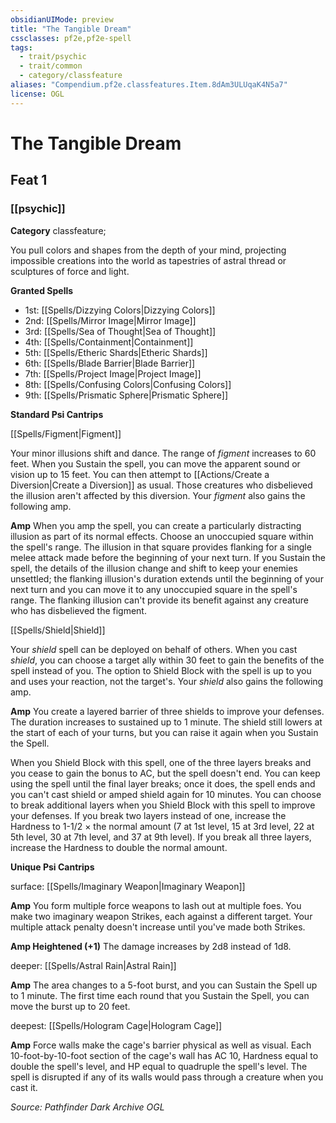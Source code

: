```yaml
---
obsidianUIMode: preview
title: "The Tangible Dream"
cssclasses: pf2e,pf2e-spell
tags:
  - trait/psychic
  - trait/common
  - category/classfeature
aliases: "Compendium.pf2e.classfeatures.Item.8dAm3ULUqaK4N5a7"
license: OGL
---
```

# The Tangible Dream
## Feat 1
### [[psychic]]

**Category** classfeature; 




You pull colors and shapes from the depth of your mind, projecting impossible creations into the world as tapestries of astral thread or sculptures of force and light.

**Granted Spells**

*   1st: [[Spells/Dizzying Colors|Dizzying Colors]]
*   2nd: [[Spells/Mirror Image|Mirror Image]]
*   3rd: [[Spells/Sea of Thought|Sea of Thought]]
*   4th: [[Spells/Containment|Containment]]
*   5th: [[Spells/Etheric Shards|Etheric Shards]]
*   6th: [[Spells/Blade Barrier|Blade Barrier]]
*   7th: [[Spells/Project Image|Project Image]]
*   8th: [[Spells/Confusing Colors|Confusing Colors]]
*   9th: [[Spells/Prismatic Sphere|Prismatic Sphere]]

**Standard Psi Cantrips**

[[Spells/Figment|Figment]]

Your minor illusions shift and dance. The range of _figment_ increases to 60 feet. When you Sustain the spell, you can move the apparent sound or vision up to 15 feet. You can then attempt to [[Actions/Create a Diversion|Create a Diversion]] as usual. Those creatures who disbelieved the illusion aren't affected by this diversion. Your _figment_ also gains the following amp.

**Amp** When you amp the spell, you can create a particularly distracting illusion as part of its normal effects. Choose an unoccupied square within the spell's range. The illusion in that square provides flanking for a single melee attack made before the beginning of your next turn. If you Sustain the spell, the details of the illusion change and shift to keep your enemies unsettled; the flanking illusion's duration extends until the beginning of your next turn and you can move it to any unoccupied square in the spell's range. The flanking illusion can't provide its benefit against any creature who has disbelieved the figment.

[[Spells/Shield|Shield]]

Your _shield_ spell can be deployed on behalf of others. When you cast _shield_, you can choose a target ally within 30 feet to gain the benefits of the spell instead of you. The option to Shield Block with the spell is up to you and uses your reaction, not the target's. Your _shield_ also gains the following amp.

**Amp** You create a layered barrier of three shields to improve your defenses. The duration increases to sustained up to 1 minute. The shield still lowers at the start of each of your turns, but you can raise it again when you Sustain the Spell.

When you Shield Block with this spell, one of the three layers breaks and you cease to gain the bonus to AC, but the spell doesn't end. You can keep using the spell until the final layer breaks; once it does, the spell ends and you can't cast shield or amped shield again for 10 minutes. You can choose to break additional layers when you Shield Block with this spell to improve your defenses. If you break two layers instead of one, increase the Hardness to 1-1/2 × the normal amount (7 at 1st level, 15 at 3rd level, 22 at 5th level, 30 at 7th level, and 37 at 9th level). If you break all three layers, increase the Hardness to double the normal amount.

**Unique Psi Cantrips**

surface: [[Spells/Imaginary Weapon|Imaginary Weapon]]

**Amp** You form multiple force weapons to lash out at multiple foes. You make two imaginary weapon Strikes, each against a different target. Your multiple attack penalty doesn't increase until you've made both Strikes.

**Amp Heightened (+1)** The damage increases by 2d8 instead of 1d8.

deeper: [[Spells/Astral Rain|Astral Rain]]

**Amp** The area changes to a 5-foot burst, and you can Sustain the Spell up to 1 minute. The first time each round that you Sustain the Spell, you can move the burst up to 20 feet.

deepest: [[Spells/Hologram Cage|Hologram Cage]]

**Amp** Force walls make the cage's barrier physical as well as visual. Each 10-foot-by-10-foot section of the cage's wall has AC 10, Hardness equal to double the spell's level, and HP equal to quadruple the spell's level. The spell is disrupted if any of its walls would pass through a creature when you cast it.

*Source: Pathfinder Dark Archive*
*OGL*